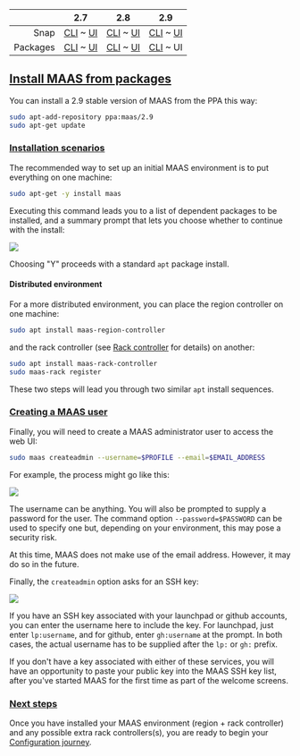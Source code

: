 <!-- deb-2-7-cli
||2.7|2.8|2.9|
|-----:|:-----:|:-----:|:-----:|
|Snap|[CLI](/t/maas-installation/3318) ~ [UI](/t/maas-installation/3319)|[CLI](/t/maas-installation/3320) ~ [UI](/t/maas-installation/25)|[CLI](/t/maas-installation/3322) ~ [UI](/t/maas-installation/3323)|
|Packages|CLI ~ [UI](/t/maas-installation/3325)|[CLI](/t/maas-installation/3326) ~ [UI](/t/maas-installation/3327)|[CLI](/t/maas-installation/3328) ~ [UI](/t/maas-installation/3329)|
deb-2-7-cli -->

<!-- snap-2-7-cli
||2.7|2.8|2.9|
|-----:|:-----:|:-----:|:-----:|
|Snap|CLI ~ [UI](/t/maas-installation/3319)|[CLI](/t/maas-installation/3320) ~ [UI](/t/maas-installation/3321)|[CLI](/t/maas-installation/3322) ~ [UI](/t/maas-installation/3323)|
|Packages|[CLI](/t/maas-installation/3324) ~ [UI](/t/maas-installation/3325)|[CLI](/t/maas-installation/3326) ~ [UI](/t/maas-installation/3327)|[CLI](/t/maas-installation/3328) ~ [UI](/t/maas-installation/3329)|
snap-2-7-cli -->

<!-- snap-2-7-ui
|| 2.7 | 2.8 | 2.9|
|-----:|:-----:|:-----:|:-----:|
|Snap|[CLI](/t/maas-installation/3318) ~ UI|[CLI](/t/maas-installation/3320) ~ [UI](/t/maas-installation/3321)|[CLI](/t/maas-installation/3322) ~ [UI](/t/maas-installation/3323)|
|Packages|[CLI](/t/maas-installation/3324) ~ [UI](/t/maas-installation/3325)|[CLI](/t/maas-installation/3326) ~ [UI](/t/maas-installation/3327)|[CLI](/t/maas-installation/3328) ~ [UI](/t/maas-installation/3329)|
snap-2-7-ui -->

<!-- deb-2-7-ui
|| 2.7 | 2.8 | 2.9|
|-----:|:-----:|:-----:|:-----:|
|Snap|[CLI](maas-installation/3318) ~ [UI](/t/maas-installation/3319)|[CLI](/t/maas-installation/3320) ~ [UI](/t/maas-installation/3321)|[CLI](/t/maas-installation/3322) ~ [UI](/t/maas-installation/3323)|
|Packages|[CLI](/t/maas-installation/3324) ~ UI|[CLI](/t/maas-installation/3326) ~ [UI](/t/maas-installation/3327)|[CLI](/t/maas-installation/3328) ~ [UI](/t/maas-installation/3329)|
deb-2-7-ui -->

<!-- snap-2-8-cli
|| 2.7 | 2.8 | 2.9|
|-----:|:-----:|:-----:|:-----:|
|Snap|[CLI](/t/maas-installation/3318) ~ [UI](/t/maas-installation/3319) | CLI ~ [UI](/t/maas-installation/3321) |[CLI](/t/maas-installation/3322) ~ [UI](/t/maas-installation/3323) |
|Packages|[CLI](/t/maas-installation/3324) ~ [UI](/t/maas-installation/3325) |[CLI](/t/maas-installation/3326) ~ [UI](/t/maas-installation/3327) |[CLI](/t/maas-installation/3328) ~ [UI](/t/maas-installation/3329) |
snap-2-8-cli -->

<!-- snap-2-8-ui
|| 2.7 | 2.8 | 2.9|
|-----:|:-----:|:-----:|:-----:|
|Snap|[CLI](/t/maas-installation/3318) ~ [UI](/t/maas-installation/3319)|[CLI](/t/maas-installation/3320) ~ UI|[CLI](/t/maas-installation/3322) ~ [UI](/t/maas-installation/3323)|
|Packages|[CLI](/t/maas-installation/3324) ~ [UI](/t/maas-installation/3325)|[CLI](/t/maas-installation/3326) ~ [UI](/t/maas-installation/3327)|[CLI](/t/maas-installation/3328) ~ [UI](/t/maas-installation/3329)|
snap-2-8-ui -->

<!-- deb-2-8-cli
|| 2.7 | 2.8 | 2.9|
|-----:|:-----:|:-----:|:-----:|
|Snap|[CLI](/t/maas-installation/3318) ~ [UI](/t/maas-installation/3319)|[CLI](/t/maas-installation/3320) ~ [UI](/t/maas-installation/3321)|[CLI](/t/maas-installation/3322) ~ [UI](/t/maas-installation/3323)|
|Packages|[CLI](/t/maas-installation/3324) ~ [UI](/t/maas-installation/3325)|CLI ~  [UI](/t/maas-installation/3327)|[CLI](/t/maas-installation/3328) ~ [UI](/t/maas-installation/3329)|
deb-2-8-cli -->

<!-- deb-2-8-ui
|| 2.7 | 2.8 | 2.9|
|-----:|:-----:|:-----:|:-----:|
|Snap|[CLI](/t/maas-installation/3318) ~ [UI](/t/maas-installation/3319)|[CLI](/t/maas-installation/3320) ~ [UI](/t/maas-installation/3321)|[CLI](/t/maas-installation/3322) ~ [UI](/t/maas-installation/3323)|
|Packages|[CLI](/t/maas-installation/3324) ~ [UI](/t/maas-installation/3325)|[CLI](/t/maas-installation/3326) ~ UI|[CLI](/t/maas-installation/3328) ~ [UI](/t/maas-installation/3329)|
deb-2-8-ui -->

<!-- snap-2-9-cli
|| 2.7 | 2.8 | 2.9|
|-----:|:-----:|:-----:|:-----:|
|Snap|[CLI](/t/maas-installation/3318) ~ [UI](/t/maas-installation/3319)|[CLI](/t/maas-installation/3320) ~ [UI](/t/maas-installation/3321)|CLI ~  [UI](/t/maas-installation/3323)|
|Packages|[CLI](/t/maas-installation/3324) ~ [UI](/t/maas-installation/3325)|[CLI](/t/maas-installation/3326) ~ [UI](/t/maas-installation/3327)|[CLI](/t/maas-installation/3328) ~ [UI](/t/maas-installation/3329)|
snap-2-9-cli -->

<!-- snap-2-9-ui
|| 2.7 | 2.8 | 2.9|
|-----:|:-----:|:-----:|:-----:|
|Snap|[CLI](/t/maas-installation/3318) ~ [UI](/t/maas-installation/3319)|[CLI](/t/maas-installation/3320) ~ [UI](/t/maas-installation/3321)|[CLI](/t/maas-installation/3322) ~ UI|
|Packages|[CLI](/t/maas-installation/3324) ~ [UI](/t/maas-installation/3325)|[CLI](/t/maas-installation/3326) ~ [UI](/t/maas-installation/3327)|[CLI](/t/maas-installation/3328) ~ [UI](/t/maas-installation/3329)|
snap-2-9-ui -->

<!-- deb-2-9-cli
|| 2.7 | 2.8 | 2.9|
|-----:|:-----:|:-----:|:-----:|
|Snap|[CLI](/t/maas-installation/3318) ~ [UI](/t/maas-installation/3319)|[CLI](/t/maas-installation/3320) ~ [UI](/t/maas-installation/3321)|[CLI](/t/maas-installation/3322) ~ [UI](/t/maas-installation/3323)|
|Packages|[CLI](/t/maas-installation/3324) ~ [UI](/t/maas-installation/3325)|[CLI](/t/maas-installation/3326) ~ [UI](/t/maas-installation/3327)|CLI ~  [UI](/t/maas-installation/3329)|
deb-2-9-cli -->

|| 2.7 | 2.8 | 2.9|
|-----:|:-----:|:-----:|:-----:|
|Snap|[CLI](/t/maas-installation/3318) ~ [UI](/t/maas-installation/3319)|[CLI](/t/maas-installation/3320) ~ [UI](/t/maas-installation/3321)|[CLI](/t/maas-installation/3322) ~ [UI](/t/maas-installation/3323)|
|Packages|[CLI](/t/maas-installation/3324) ~ [UI](/t/maas-installation/3325)|[CLI](/t/maas-installation/3326) ~ [UI](/t/maas-installation/3327)|[CLI](/t/maas-installation/3328) ~ UI|

<!-- snap-2-7-ui snap-2-7-cli 
[Snaps](https://snapcraft.io/docs) are containerised software packages. To install MAAS from a snap simply enter the following:

``` bash
sudo snap install maas --channel=2.7
```

After entering your password, the snap will download and install from the 2.7 channel. However, MAAS needs initialising before it's ready to go.

<a href="#heading--initialisation"><h2 id="heading--initialisation">Initialisation</h2></a>

The next step involves initialising MAAS with a *run mode*. Selecting one of the following modes dictates what services will run on the local system:

| Mode          | Region | Rack | Database | Description                           |
|---------------|--------|------|----------|---------------------------------------|
| `all`*        | X      | X    | X        | All services (see warning below)      |
| `region`      | X      |      |          | Region API server only                |
| `rack`        |        | X    |          | Rack controller only                  |
| `region+rack` | X      | X    |          | Region API server and rack controller |
| `none`        |        |      |          | Reinitialises MAAS and stops services |

[note type="Warning" status="all mode being deprecated"]
Configuring the MAAS snap in "all" mode will be [deprecated in MAAS version 2.8.0 and removed in MAAS version 2.9.0](https://maas.io/deprecations/MD1).
[/note]

To initialise MAAS and select a run mode, use the `maas init` command with the *--mode* argument.

<a href="#heading--example"><h3 id="heading--example">Example</h3></a>

The following demonstrates the `all` mode, a popular initialisation choice for MAAS:

``` bash
sudo maas init --mode all
```

A dialog will appear that will gather some basic information:

``` no-highlight
MAAS URL [default=http://10.55.60.1:5240/MAAS]: http://192.168.122.1:5240/MAAS
Create first admin account:       
Username: admin
Password: ******
Again: ******
Email: admin@example.com
Import SSH keys [] (lp:user-id or gh:user-id): lp:petermatulis
```

[note]
You will use the username and password to access the web UI.  If you enter a [Launchpad](https://launchpad.net/) or [GitHub](https://github.com) account name with associated SSH key, MAAS will import them automatically.
[/note]

<a href="#heading--maas-url"><h3 id="heading--maas-url">MAAS URL</h3></a>

All run modes (except `none`) prompt for a MAAS URL, interpreted differently depending on the mode:

-   `all`, `region+rack`: Used to create a new region controller as well as to tell the rack controller how to find the region controller.
-   `region`: Used to create a new region controller.
-   `rack`: Used to locate the region controller.

<a href="#heading--shared-secret"><h3 id="heading--shared-secret">Shared secret</h3></a>

The 'rack' and 'region+rack' modes will additionally ask for a shared secret that will allow the new rack controller to register with the region controller.

<a href="#heading--reinitialising-maas"><h3 id="heading--reinitialising-maas">Reinitialising MAAS</h3></a>

To re-initialise MAAS, for example, to switch from `rack` to `region`:

``` bash
sudo maas init --mode region
```

<a href="#heading--additional-init-options"><h3 id="heading--additional-init-options">Additional `init` options</h3></a>

The `init` command can take a number of optional arguments. To list them all as well as read a brief description of each:

``` bash
sudo maas init --help
```

<a href="#heading--configuration-verification"><h2 id="heading--configuration-verification">Configuration verification</h2></a>

After a *snap* installation of MAAS, you can verify the currently-running configuration with:

``` bash
sudo maas config
```

Sample output (for mode 'all'):

``` no-highlight
Mode: all
Settings:
maas_url=http://192.168.122.1:5240/MAAS
```

<a href="#heading--service-statuses"><h2 id="heading--service-statuses">Service statuses</h2></a>

You can check the status of running services with:

``` bash
sudo maas status
```

Sample output (for mode 'all'):

``` no-highlight
bind9                            RUNNING   pid 7999, uptime 0:09:17
dhcpd                            STOPPED   Not started
dhcpd6                           STOPPED   Not started
ntp                              RUNNING   pid 8598, uptime 0:05:42
postgresql                       RUNNING   pid 8001, uptime 0:09:17
proxy                            STOPPED   Not started
rackd                            RUNNING   pid 8000, uptime 0:09:17
regiond:regiond-0                RUNNING   pid 8003, uptime 0:09:17
regiond:regiond-1                RUNNING   pid 8008, uptime 0:09:17
regiond:regiond-2                RUNNING   pid 8005, uptime 0:09:17
regiond:regiond-3                RUNNING   pid 8015, uptime 0:09:17
tgt                              RUNNING   pid 8040, uptime 0:09:15
```
snap-2-7-ui snap-2-7-cli -->

<!-- snap-2-7-ui
With MAAS installed and initialised, you can now open the web UI in your browser and begin your [Configuration journey](/t/configuration-journey/2527).
snap-2-7-ui -->

<!-- snap-2-7-cli
With MAAS installed and initialised, you can now open the web UI in your browser and begin your [Configuration journey](/t/configuration-journey/2526).
snap-2-7-cli -->

<!-- snap-2-8-ui snap-2-8-cli
MAAS can be installed in either of two configurations:  test or production.  The test configuration uses a small PostgreSQL database (in a separate snap), designed for use with MAAS. The full-up production configuration uses a separate PostgreSQL database for performance and scalability.  This article will walk you through both install methods.

#### Thirteen questions you may have:

1. [How do I install (but not initialise) the MAAS snap?](#heading--install-maas-snap)
2. [How do I upgrade my 2.7 snap to version 2.8?](#heading--upgrade-maas-snap)
3. [What are MAAS initialisation modes?](#heading--maas-init-modes)
4. [How do I initialise MAAS for a test or proof-of-concept configuration?](#heading--init-poc)
5. [How do I initialise MAAS for a production configuration?](#heading--init-prod)
6. [How do I migrate an existing snap install?](/t/tips-tricks-and-traps/1506#heading--migrate-maas)
7. [What if I want to manually export the MAAS database to an existing PostgreSQL server?](/t/tips-tricks-and-traps/1506#heading--manual-export)
8. [How can I check the service status of my MAAS configuration?](#heading--service-status)
9. [How do I re-initialise MAAS, if I want to?](#heading--reinitialising-maas)
10. [How can I discover additional init options?](#heading--additional-init-options)
11. [Give me an example of initialising MAAS](#heading--example)
12. [Tell me about the MAAS URL](#heading--maas-url)
13. [Tell me about the shared secret](#heading--shared-secret)

[note]
If you have installed `bind9` or have it running, you will need to uninstall it before installing MAAS.  You can check with `ps aux | grep named` to see if it's running. The `bind9` daemon interferes with MAAS operation and creates a number of unusual, hard-to-debug errors -- but don't worry, MAAS provides DNS and can work with existing DNS servers.
[/note]

<a href="#heading--install-maas-snap"><h2 id="heading--install-maas-snap">Installing MAAS from the snap</h2></a>

[Snaps](https://snapcraft.io/docs) are containerised software packages. To install MAAS from a snap simply enter the following:

    $ sudo snap install maas --channel=2.8

After entering your password, the snap will download and install from the 2.8 channel -- though MAAS needs initialising before it's ready to go.

<a href="#heading--upgrade-maas-snap"><h2 id="heading--upgrade-maas-snap">Upgrading MAAS from 2.7</h2></a>

If you want to upgrade from a 2.7 snap to 2.8, and you are using a `region+rack` configuration, use this command:

    $ sudo snap refresh --channel=2.8 maas

After entering your password, the snap will refresh from the 2.8 channel.  You will **not** need to re-initialise MAAS.

If you are using a multi-node maas deployment with separate regions and racks, you should first run the upgrade command above for rack nodes, then for region nodes.

<a href="#heading--maas-init-modes"><h2 id="heading--maas-init-modes">MAAS initialisation modes</h2></a>

MAAS supports the following modes, which dictate what services will run on the local system:

| Mode          | Region | Rack | Database | Description                           |
|---------------|--------|------|----------|---------------------------------------|
| `all`*        | X      | X    | X        | Deprecated (see warning below)        |
| `region`      | X      |      |          | Region API server only                |
| `rack`        |        | X    |          | Rack controller only                  |
| `region+rack` | X      | X    |          | Region API server and rack controller |
| `none`        |        |      |          | Reinitialises MAAS and stops services |

[note type="Warning" status="all mode being deprecated"]
The MAAS initialisation mode "all" is [deprecated in MAAS version 2.8.0 and will be removed in MAAS version 2.9.0](https://maas.io/deprecations/MD1).
[/note]

<a href="#heading--init-poc"><h2 id="heading--init-poc">Initialising MAAS as a test configuration</h2></a>

We want to provide a more compact version for those who may be testing MAAS.  To achieve this, we're providing a separate snap, called `maas-test-db`, which provides a PostgreSQL database for use in testing and evaluating MAAS.   The following instructions will help you take advantage of this test configuration.

Once MAAS is installed, you can use the `--help` flag with `maas init` to get relevant instructions:
 
    $ sudo maas init --help
    usage: maas init [-h] {region+rack,region,rack} . . .

    Initialise MAAS in the specified run mode.

    optional arguments:
      -h, --help            show this help message and exit

    run modes:
      {region+rack,region,rack}
        region+rack         Both region and rack controllers
        region              Region controller only
        rack                Rack controller only

    When installing region or rack+region modes, MAAS needs a
    PostgreSQL database to connect to.

    If you want to set up PostgreSQL for a non-production deployment on
    this machine, and configure it for use with MAAS, you can install
    the maas-test-db snap before running 'maas init':
        sudo snap install maas-test-db
        sudo maas init region+rack --database-uri maas-test-db:///

We'll quickly walk through these instructions to confirm your understanding.  First, install the `maas-test-db` snap:
 
    sudo snap install maas-test-db

Note that this step installs a a running PostgreSQL and a MAAS-ready database instantiation.  When it's done, you can double check with a built-in PostgreSQL shell:

    $ maas-test-db.psql
    psql (10.6)
    Type "help" for help.

    postgres=# \l

This will produce a list of databases, one of which will be `maasdb`, owned by `maas`.  Note that this database is still empty because MAAS is not yet initialised and, hence, is not yet using the database.  Once this is done, you can run the `maas init` command:

    sudo maas init region+rack --database-uri maas-test-db:///

After running for a moment, the command will prompt you for a MAAS URL; typically, you can use the default:
 
    MAAS URL [default=http://10.45.222.159:5240/MAAS]:

When you've entered a suitable URL, or accepted the default, the following prompt will appear:
 
    MAAS has been set up.

    If you want to configure external authentication or use
    MAAS with Canonical RBAC, please run

      sudo maas configauth

    To create admins when not using external authentication, run

      sudo maas createadmin

Let's assume you just want a local testing user named `admin`:

    $ sudo maas createadmin
    Username: admin
    Password: ******
    Again: ******
    Email: admin@example.com
    Import SSH keys [] (lp:user-id or gh:user-id): gh:yourusername

At this point, MAAS is basically set up and running.  You can confirm this with `sudo maas status`.  If you need an API key, you can obtain this with `sudo maas apikey --username yourusername`.  Now you will be able to test and evaluate MAAS by going to the URL you entered or accepted above and entering your `admin` username and password.

<a href="#heading--configuration-verification"><h2 id="heading--configuration-verification">Configuration verification</h2></a>

After a snap installation of MAAS, you can verify the currently-running configuration with:

    sudo maas config

<a href="#heading--init-prod"><h2 id="heading--init-prod">Initialise MAAS for a production configuration</h2></a>

To install MAAS in a production configuration, you need to setup PostgreSQL, as described below.

<a href="#heading--pg-setup"><h3 id="heading--pg-setup">Setting up PostgreSQL from scratch</h3></a>

To set up PostgreSQL, even if it's running on a different machine, you can use the following procedure:

1. You will need to install PostgreSQL on the machine where you want to keep the database.  This can be the same machine as the MAAS region/rack controllers or a totally separate machine.  If PostgreSQL (version 10 or better) is already running on your target machine, you can skip this step. To install PostgreSQL, run these commands:

        sudo apt update -y
        sudo apt install -y postgresql

2. You want to make sure you have a suitable PostgreSQL user, which can be accomplished with the following command, where `$MAAS_DBUSER` is your desired database username, and `$MAAS_DBPASS` is the intended password for that username.  Note that if you're executing this step in a LXD container (as root, which is the default), you may get a minor error, but the operation will still complete correctly.

        sudo -u postgres psql -c "CREATE USER \"$MAAS_DBUSER\" WITH ENCRYPTED PASSWORD '$MAAS_DBPASS'"

3. Create the MAAS database with the following command, where `$MAAS_DBNAME` is your desired name for the MAAS database (typically known as `maas`). Again, if you're executing this step in a LXD container as root, you can ignore the minor error that results.

        sudo -u postgres createdb -O "$MAAS_DBUSER" "$MAAS_DBNAME"

4. Edit `/etc/postgresql/10/main/pg_hba.conf` and add a line for the newly created database, replacing the variables with actual  names. You can limit access to a specific network by using a different CIDR than `0/0`.

        host    $MAAS_DBNAME    $MAAS_DBUSER    0/0     md5

5. You can then initialise MAAS via the following command:

        sudo maas init region+rack --database-uri "postgres://$MAAS_DBUSER:$MAAS_DBPASS@$HOSTNAME/$MAAS_DBNAME"

[note] You should use `localhost` for `$HOSTNAME` if you're running PostgreSQL on the same box as MAAS.[/note]

Don't worry; if you leave out any of the database parameters, you'll be prompted for those details.

<a href="#heading--service-status"><h2 id="heading--service-status">Checking MAAS service status</h2></a>

You can check the status of running services with:

    sudo maas status

Typically, the output looks something like this:

    bind9                            RUNNING   pid 7999, uptime 0:09:17
    dhcpd                            STOPPED   Not started
    dhcpd6                           STOPPED   Not started
    ntp                              RUNNING   pid 8598, uptime 0:05:42
    postgresql                       RUNNING   pid 8001, uptime 0:09:17
    proxy                            STOPPED   Not started
    rackd                            RUNNING   pid 8000, uptime 0:09:17
    regiond:regiond-0                RUNNING   pid 8003, uptime 0:09:17
    regiond:regiond-1                RUNNING   pid 8008, uptime 0:09:17
    regiond:regiond-2                RUNNING   pid 8005, uptime 0:09:17
    regiond:regiond-3                RUNNING   pid 8015, uptime 0:09:17
    tgt                              RUNNING   pid 8040, uptime 0:09:15

snap-2-8-cli snap-2-8-ui -->

<!-- snap-2-8-cli
With MAAS installed and initialised, you can now open the web UI in your browser and begin your [Configuration journey](/t/configuration-journey/2528).
 snap-2-8-cli -->

<!-- snap-2-8-ui
With MAAS installed and initialised, you can now open the web UI in your browser and begin your [Configuration journey](/t/configuration-journey/2529).
 snap-2-8-ui -->

<!-- snap-2-8-cli snap-2-8-ui
<a href="#heading--example"><h2 id="heading--example">Example of MAAS initialisation</h2></a>

The following demonstrates the `region+rack` mode, a popular initialisation choice for MAAS:

    sudo maas init region+rack

`maas` will ask for the MAAS URL:

    MAAS URL [default=http://10.55.60.1:5240/MAAS]: http://192.168.122.1:5240/MAAS

If you also need to create an admin user, you can use:

    sudo maas createadmin

which takes you through the following exchange:

    Create first admin account:       
    Username: admin
    Password: ******
    Again: ******
    Email: admin@example.com
    Import SSH keys [] (lp:user-id or gh:user-id): lp:petermatulis

[note]
You will use the username and password created above to access the web UI.  If you enter a [Launchpad](https://launchpad.net/) or [GitHub](https://github.com) account name with associated SSH key, MAAS will import them automatically.
[/note]

<a href="#heading--maas-url"><h2 id="heading--maas-url">MAAS URL</h2></a>

All run modes (except `none`) prompt for a MAAS URL, interpreted differently depending on the mode:

-   `region`: Used to create a new region controller.
-   `rack`: Used to locate the region controller.

<a href="#heading--shared-secret"><h2 id="heading--shared-secret">Shared secret</h2></a>

The 'rack' and 'region+rack' modes will additionally ask for a shared secret that will allow the new rack controller to register with the region controller.

<a href="#heading--reinitialising-maas"><h2 id="heading--reinitialising-maas">Reinitialising MAAS</h2></a>

It is also possible to re-initialise MAAS to switch modes.  For example, to switch from `rack` to `region`:
 
    sudo maas init region

<a href="#heading--additional-init-options"><h2 id="heading--additional-init-options">Additional `init` options</h2></a>

The `init` command can takes optional arguments. To list them, as well as read a brief description of each, you can enter:

    sudo maas init --help

snap-2-8-ui snap-2-8-cli -->

<!-- snap-2-9-ui snap-2-9-cli
MAAS can be installed in either of two configurations:  test or production.  The test configuration uses a small PostgreSQL database (in a separate snap), designed for use with MAAS. The full-up production configuration uses a separate PostgreSQL database for performance and scalability.  This article will walk you through both install methods.

#### Thirteen questions you may have:

1. [How do I install (but not initialise) the MAAS 2.9 snap?](#heading--install-maas-snap)
2. [How do I upgrade my 2.8 snap to version 2.9?](#heading--upgrade-maas-snap)
3. [What are MAAS initialisation modes?](#heading--maas-init-modes)
4. [How do I initialise MAAS for a test or proof-of-concept configuration?](#heading--init-poc)
5. [How do I initialise MAAS for a production configuration?](#heading--init-prod)
6. [How do I migrate an existing snap install?](/t/tips-tricks-and-traps/1506#heading--migrate-maas)
7. [What if I want to manually export the MAAS database to an existing PostgreSQL server?](/t/tips-tricks-and-traps/1506#heading--manual-export)
8. [How can I check the service status of my MAAS configuration?](#heading--service-status)
9. [How do I re-initialise MAAS, if I want to?](#heading--reinitialising-maas)
10. [How can I discover additional init options?](#heading--additional-init-options)
11. [Give me an example of initialising MAAS](#heading--example)
12. [Tell me about the MAAS URL](#heading--maas-url)
13. [Tell me about the shared secret](#heading--shared-secret)

[note]
If you have installed `bind9` or have it running, you will need to uninstall it before installing MAAS.  You can check with `ps aux | grep named` to see if it's running. The `bind9` daemon interferes with MAAS operation and creates a number of unusual, hard-to-debug errors -- but don't worry, MAAS provides DNS and can work with existing DNS servers.
[/note]

<a href="#heading--install-maas-snap"><h2 id="heading--install-maas-snap">Installing MAAS from the snap</h2></a>

[Snaps](https://snapcraft.io/docs) are containerised software packages. To install MAAS from a snap simply enter the following:

    $ sudo snap install --channel=2.9/stable maas

After entering your password, the snap will download and install from the 2.9 stable channel -- though MAAS needs initialising before it's ready to go.

<a href="#heading--upgrade-maas-snap"><h2 id="heading--upgrade-maas-snap">Upgrading MAAS from 2.8</h2></a>

If you want to upgrade from a 2.8 snap to 2.9, and you are using a `region+rack` configuration, use this command:

    $ sudo snap refresh --channel=2.9/stable maas

After entering your password, the snap will refresh from the 2.9 stable channel.  You will **not** need to re-initialise MAAS.

If you are using a multi-node maas deployment with separate regions and racks, you should first run the upgrade command above for rack nodes, then for region nodes.

<a href="#heading--maas-init-modes"><h2 id="heading--maas-init-modes">MAAS initialisation modes</h2></a>

MAAS supports the following modes, which dictate what services will run on the local system:

| Mode          | Region | Rack | Database | Description                           |
|---------------|--------|------|----------|---------------------------------------|
| `region`      | X      |      |          | Region API server only                |
| `rack`        |        | X    |          | Rack controller only                  |
| `region+rack` | X      | X    |          | Region API server and rack controller |
| `none`        |        |      |          | Reinitialises MAAS and stops services |

<a href="#heading--init-poc"><h2 id="heading--init-poc">Initialising MAAS as a test configuration</h2></a>

We want to provide a more compact version for those who may be testing MAAS.  To achieve this, we're providing a separate snap, called `maas-test-db`, which provides a PostgreSQL database for use in testing and evaluating MAAS.   The following instructions will help you take advantage of this test configuration.

Once MAAS is installed, you can use the `--help` flag with `maas init` to get relevant instructions:
 
    $ sudo maas init --help
    usage: maas init [-h] {region+rack,region,rack} . . .

    Initialise MAAS in the specified run mode.

    optional arguments:
      -h, --help            show this help message and exit

    run modes:
      {region+rack,region,rack}
        region+rack         Both region and rack controllers
        region              Region controller only
        rack                Rack controller only

    When installing region or rack+region modes, MAAS needs a
    PostgreSQL database to connect to.

    If you want to set up PostgreSQL for a non-production deployment on
    this machine, and configure it for use with MAAS, you can install
    the maas-test-db snap before running 'maas init':
        sudo snap install maas-test-db
        sudo maas init region+rack --database-uri maas-test-db:///

We'll quickly walk through these instructions to confirm your understanding.  First, install the `maas-test-db` snap:
 
    sudo snap install maas-test-db

Note that this step installs a a running PostgreSQL and a MAAS-ready database instantiation.  When it's done, you can double check with a built-in PostgreSQL shell:

    $ maas-test-db.psql
    psql (10.6)
    Type "help" for help.

    postgres=# \l

This will produce a list of databases, one of which will be `maasdb`, owned by `maas`.  Note that this database is still empty because MAAS is not yet initialised and, hence, is not yet using the database.  Once this is done, you can run the `maas init` command:

    sudo maas init region+rack --database-uri maas-test-db:///

After running for a moment, the command will prompt you for a MAAS URL; typically, you can use the default:
 
    MAAS URL [default=http://10.45.222.159:5240/MAAS]:

When you've entered a suitable URL, or accepted the default, the following prompt will appear:
 
    MAAS has been set up.

    If you want to configure external authentication or use
    MAAS with Canonical RBAC, please run

      sudo maas configauth

    To create admins when not using external authentication, run

      sudo maas createadmin

Let's assume you just want a local testing user named `admin`:

    $ sudo maas createadmin
    Username: admin
    Password: ******
    Again: ******
    Email: admin@example.com
    Import SSH keys [] (lp:user-id or gh:user-id): gh:yourusername

At this point, MAAS is basically set up and running.  You can confirm this with `sudo maas status`.  If you need an API key, you can obtain this with `sudo maas apikey --username yourusername`.  Now you will be able to test and evaluate MAAS by going to the URL you entered or accepted above and entering your `admin` username and password.

<a href="#heading--configuration-verification"><h2 id="heading--configuration-verification">Configuration verification</h2></a>

After a snap installation of MAAS, you can verify the currently-running configuration with:

    sudo maas config

<a href="#heading--init-prod"><h2 id="heading--init-prod">Initialise MAAS for a production configuration</h2></a>

To install MAAS in a production configuration, you need to setup PostgreSQL, as described below.

<a href="#heading--pg-setup"><h3 id="heading--pg-setup">Setting up PostgreSQL from scratch</h3></a>

To set up PostgreSQL, even if it's running on a different machine, you can use the following procedure:

1. You will need to install PostgreSQL on the machine where you want to keep the database.  This can be the same machine as the MAAS region/rack controllers or a totally separate machine.  If PostgreSQL (version 10 or better) is already running on your target machine, you can skip this step. To install PostgreSQL, run these commands:

        sudo apt update -y
        sudo apt install -y postgresql

2. You want to make sure you have a suitable PostgreSQL user, which can be accomplished with the following command, where `$MAAS_DBUSER` is your desired database username, and `$MAAS_DBPASS` is the intended password for that username.  Note that if you're executing this step in a LXD container (as root, which is the default), you may get a minor error, but the operation will still complete correctly.

        sudo -u postgres psql -c "CREATE USER \"$MAAS_DBUSER\" WITH ENCRYPTED PASSWORD '$MAAS_DBPASS'"

3. Create the MAAS database with the following command, where `$MAAS_DBNAME` is your desired name for the MAAS database (typically known as `maas`). Again, if you're executing this step in a LXD container as root, you can ignore the minor error that results.

        sudo -u postgres createdb -O "$MAAS_DBUSER" "$MAAS_DBNAME"

4. Edit `/etc/postgresql/10/main/pg_hba.conf` and add a line for the newly created database, replacing the variables with actual  names. You can limit access to a specific network by using a different CIDR than `0/0`.

        host    $MAAS_DBNAME    $MAAS_DBUSER    0/0     md5

5. You can then initialise MAAS via the following command:

        sudo maas init region+rack --database-uri "postgres://$MAAS_DBUSER:$MAAS_DBPASS@$HOSTNAME/$MAAS_DBNAME"

[note] You should use `localhost` for `$HOSTNAME` if you're running PostgreSQL on the same box as MAAS.[/note]

Don't worry; if you leave out any of the database parameters, you'll be prompted for those details.

<a href="#heading--service-status"><h2 id="heading--service-status">Checking MAAS service status</h2></a>

You can check the status of running services with:

    sudo maas status

Typically, the output looks something like this:

    bind9                            RUNNING   pid 7999, uptime 0:09:17
    dhcpd                            STOPPED   Not started
    dhcpd6                           STOPPED   Not started
    ntp                              RUNNING   pid 8598, uptime 0:05:42
    postgresql                       RUNNING   pid 8001, uptime 0:09:17
    proxy                            STOPPED   Not started
    rackd                            RUNNING   pid 8000, uptime 0:09:17
    regiond:regiond-0                RUNNING   pid 8003, uptime 0:09:17
    regiond:regiond-1                RUNNING   pid 8008, uptime 0:09:17
    regiond:regiond-2                RUNNING   pid 8005, uptime 0:09:17
    regiond:regiond-3                RUNNING   pid 8015, uptime 0:09:17
    tgt                              RUNNING   pid 8040, uptime 0:09:15

snap-2-9-cli snap-2-9-ui -->

<!-- snap-2-9-cli
With MAAS installed and initialised, you can now open the web UI in your browser and begin your [Configuration journey](/t/configuration-journey/2530).
 snap-2-9-cli -->

<!-- snap-2-9-ui
With MAAS installed and initialised, you can now open the web UI in your browser and begin your [Configuration journey](/t/configuration-journey/2531).
 snap-2-9-ui -->

<!-- snap-2-9-cli snap-2-9-ui
<a href="#heading--example"><h2 id="heading--example">Example of MAAS initialisation</h2></a>

The following demonstrates the `region+rack` mode, a popular initialisation choice for MAAS:

    sudo maas init region+rack

`maas` will ask for the MAAS URL:

    MAAS URL [default=http://10.55.60.1:5240/MAAS]: http://192.168.122.1:5240/MAAS

If you also need to create an admin user, you can use:

    sudo maas createadmin

which takes you through the following exchange:

    Create first admin account:       
    Username: admin
    Password: ******
    Again: ******
    Email: admin@example.com
    Import SSH keys [] (lp:user-id or gh:user-id): lp:petermatulis

[note]
You will use the username and password created above to access the web UI.  If you enter a [Launchpad](https://launchpad.net/) or [GitHub](https://github.com) account name with associated SSH key, MAAS will import them automatically.
[/note]

<a href="#heading--maas-url"><h2 id="heading--maas-url">MAAS URL</h2></a>

All run modes (except `none`) prompt for a MAAS URL, interpreted differently depending on the mode:

-   `region`: Used to create a new region controller.
-   `rack`: Used to locate the region controller.

<a href="#heading--shared-secret"><h2 id="heading--shared-secret">Shared secret</h2></a>

The 'rack' and 'region+rack' modes will additionally ask for a shared secret that will allow the new rack controller to register with the region controller.

<a href="#heading--reinitialising-maas"><h2 id="heading--reinitialising-maas">Reinitialising MAAS</h2></a>

It is also possible to re-initialise MAAS to switch modes.  For example, to switch from `rack` to `region`:
 
    sudo maas init region

<a href="#heading--additional-init-options"><h2 id="heading--additional-init-options">Additional `init` options</h2></a>

The `init` command can takes optional arguments. To list them, as well as read a brief description of each, you can enter:

    sudo maas init --help

snap-2-9-ui snap-2-9-cli -->

<!-- deb-2-8-cli deb-2-8-ui
<a href="#heading--install-from-packages"><h2 id="heading--install-from-packages">Install MAAS from packages</h2></a>

You can install a 2.8 stable version of MAAS via the PPA listed on the [MAAS launchpad](https://launchpad.net/~maas), specifically:

-   [ppa:maas/2.8](https://launchpad.net/~maas/+archive/ubuntu/2.8)

To add the 2.8 PPA, type:

``` bash
sudo apt-add-repository -yu ppa:maas/2.8
```

<a href="#heading--installation-scenarios"><h3 id="heading--installation-scenarios">Installation scenarios</h3></a>

The recommended way to set up an initial MAAS environment is to put everything on one machine:

``` bash
sudo apt install maas
```

Executing this command leads you to a list of dependent packages to be installed, and a summary prompt that lets you choose whether to continue with the install:

<a href="https://discourse.maas.io/uploads/default/original/1X/0eb9d0ed0711d3a6c548d44cf2ed48f49000a4b5.jpeg" target = "_blank"><img src="https://discourse.maas.io/uploads/default/original/1X/0eb9d0ed0711d3a6c548d44cf2ed48f49000a4b5.jpeg"></a>

Choosing "Y" proceeds with a standard <code>apt</code> package install.

<h4>Distributed environment</h4> 

<p>For a more distributed environment, you can place the region controller on one machine:</p>

``` bash
sudo apt install maas-region-controller
```

and the rack controller (see [Rack controller](/t/rack-controller/771) for details) on another:

``` bash
sudo apt install maas-rack-controller
sudo maas-rack register
```

These two steps will lead you through two similar <code>apt</code> install sequences.

<a href="#heading--creating-a-maas-user"><h3 id="heading--creating-a-maas-user">Creating a MAAS user</h3></a>

<p>Finally, you will need to create a MAAS administrator user to access the web UI:</p>

``` bash
sudo maas createadmin --username=$PROFILE --email=$EMAIL_ADDRESS
```

<p>For example, the process might go like this:</p>

<a href="https://discourse.maas.io/uploads/default/original/1X/315a94f85b928644037839677fd51871df0c1319.jpeg" target = "_blank"><img src="https://discourse.maas.io/uploads/default/original/1X/315a94f85b928644037839677fd51871df0c1319.jpeg"></a>

<p>The username can be anything. You will also be prompted to supply a password for the user. The command option <code>--password=$PASSWORD</code> can be used to specify one but, depending on your environment, this may pose a security risk.</p>

<div class="p-notification">
<p class="p-notification__response">At this time, MAAS does not make use of the email address. However, it may do so in the future.</p>
</div>

Finally, the <code>createadmin</code> option asks for an SSH key:

<a
href="https://discourse.maas.io/uploads/default/original/1X/472ce8e02273187370565e3d40175fe0ea8e351e.jpeg" target = "_blank"><img src="https://discourse.maas.io/uploads/default/original/1X/472ce8e02273187370565e3d40175fe0ea8e351e.jpeg"></a>

<p>If you have an SSH key associated with your launchpad or github accounts, you can enter the username here to use the associated key.  For launchpad, just enter <code>lp:username</code>, and for github, enter <code>gh:username</code> at the prompt.  In both cases, the actual username has to be supplied after the <code>lp:</code> or <code>gh:</code> prefix. </p>

<p>If you don't have a key associated with either of these services, you will have an opportunity to paste your public key into the MAAS SSH key list, after you've started MAAS for the first time as part of the welcome screens.</p>

<a href="#heading--next-steps"><h3 id="heading--next-steps">Next steps</h3></a>

deb-2-8-cli deb-2-8-ui -->

<!-- deb-2-8-cli
Once you have installed your MAAS environment (region + rack controller) and any possible extra rack controllers(s), you are ready to begin your [Configuration journey](/t/configuration-journey/2534).
deb-2-8-cli -->

<!-- deb-2-8-ui
Once you have installed your MAAS environment (region + rack controller) and any possible extra rack controllers(s), you are ready to begin your [Configuration journey](/t/configuration-journey/2535).
deb-2-8-ui -->

<!-- deb-2-7-cli deb-2-7-ui
<a href="#heading--install-from-packages"><h2 id="heading--install-from-packages">Install MAAS from packages</h2></a>

You can install a 2.7 stable version of MAAS via the PPA listed on the [MAAS launchpad](https://launchpad.net/~maas), specifically:

-   [ppa:maas/2.7](https://launchpad.net/~maas/+archive/ubuntu/2.7)

To add the 2.7 PPA, type:

``` bash
sudo apt-add-repository -yu ppa:maas/2.7
```

<a href="#heading--installation-scenarios"><h3 id="heading--installation-scenarios">Installation scenarios</h3></a>

The recommended way to set up an initial MAAS environment is to put everything on one machine:

``` bash
sudo apt install maas
```

Executing this command leads you to a list of dependent packages to be installed, and a summary prompt that lets you choose whether to continue with the install:

<a href="https://discourse.maas.io/uploads/default/original/1X/0eb9d0ed0711d3a6c548d44cf2ed48f49000a4b5.jpeg" target = "_blank"><img src="https://discourse.maas.io/uploads/default/original/1X/0eb9d0ed0711d3a6c548d44cf2ed48f49000a4b5.jpeg"></a>

Choosing "Y" proceeds with a standard <code>apt</code> package install.

<h4>Distributed environment</h4> 

<p>For a more distributed environment, you can place the region controller on one machine:</p>

``` bash
sudo apt install maas-region-controller
```

and the rack controller (see [Rack controller](/t/rack-controller/771) for details) on another:

``` bash
sudo apt install maas-rack-controller
sudo maas-rack register
```

These two steps will lead you through two similar <code>apt</code> install sequences.

<a href="#heading--creating-a-maas-user"><h3 id="heading--creating-a-maas-user">Creating a MAAS user</h3></a>

<p>Finally, you will need to create a MAAS administrator user to access the web UI:</p>

``` bash
sudo maas createadmin --username=$PROFILE --email=$EMAIL_ADDRESS
```

<p>For example, the process might go like this:</p>

<a href="https://discourse.maas.io/uploads/default/original/1X/315a94f85b928644037839677fd51871df0c1319.jpeg" target = "_blank"><img src="https://discourse.maas.io/uploads/default/original/1X/315a94f85b928644037839677fd51871df0c1319.jpeg"></a>

<p>The username can be anything. You will also be prompted to supply a password for the user. The command option <code>--password=$PASSWORD</code> can be used to specify one but, depending on your environment, this may pose a security risk.</p>

<div class="p-notification">
<p class="p-notification__response">At this time, MAAS does not make use of the email address. However, it may do so in the future.</p>
</div>

Finally, the <code>createadmin</code> option asks for an SSH key:

<a
href="https://discourse.maas.io/uploads/default/original/1X/472ce8e02273187370565e3d40175fe0ea8e351e.jpeg" target = "_blank"><img src="https://discourse.maas.io/uploads/default/original/1X/472ce8e02273187370565e3d40175fe0ea8e351e.jpeg"></a>

<p>If you have an SSH key associated with your launchpad or github accounts, you can enter the username here to include the key.  For launchpad, just enter <code>lp:username</code>, and for github, enter <code>gh:username</code> at the prompt.  In both cases, the actual username has to be supplied after the <code>lp:</code> or <code>gh:</code> prefix. </p>

<p>If you don't have a key associated with either of these services, you will have an opportunity to paste your public key into the MAAS SSH key list, after you've started MAAS for the first time as part of the welcome screens.</p>

<a href="#heading--next-steps"><h3 id="heading--next-steps">Next steps</h3></a>

deb-2-7-cli deb-2-7-ui -->

<!-- deb-2-7-cli
Once you have installed your MAAS environment (region + rack controller) and any possible extra rack controllers(s), you are ready to begin your [Configuration journey](/t/configuration-journey/2532).
deb-2-7-cli -->

<!-- deb-2-7-ui
Once you have installed your MAAS environment (region + rack controller) and any possible extra rack controllers(s), you are ready to begin your [Configuration journey](/t/configuration-journey/2533).
deb-2-7-ui -->

<a href="#heading--install-from-packages"><h2 id="heading--install-from-packages">Install MAAS from packages</h2></a>

You can install a 2.9 stable version of MAAS from the PPA this way:

``` bash
sudo apt-add-repository ppa:maas/2.9
sudo apt-get update
```

<a href="#heading--installation-scenarios"><h3 id="heading--installation-scenarios">Installation scenarios</h3></a>

The recommended way to set up an initial MAAS environment is to put everything on one machine:

``` bash
sudo apt-get -y install maas
```

Executing this command leads you to a list of dependent packages to be installed, and a summary prompt that lets you choose whether to continue with the install:

<a href="https://discourse.maas.io/uploads/default/original/1X/0eb9d0ed0711d3a6c548d44cf2ed48f49000a4b5.jpeg" target = "_blank"><img src="https://discourse.maas.io/uploads/default/original/1X/0eb9d0ed0711d3a6c548d44cf2ed48f49000a4b5.jpeg"></a>

Choosing "Y" proceeds with a standard <code>apt</code> package install.

<h4>Distributed environment</h4> 

<p>For a more distributed environment, you can place the region controller on one machine:</p>

``` bash
sudo apt install maas-region-controller
```

and the rack controller (see [Rack controller](/t/rack-controller/771) for details) on another:

``` bash
sudo apt install maas-rack-controller
sudo maas-rack register
```

These two steps will lead you through two similar <code>apt</code> install sequences.

<a href="#heading--creating-a-maas-user"><h3 id="heading--creating-a-maas-user">Creating a MAAS user</h3></a>

<p>Finally, you will need to create a MAAS administrator user to access the web UI:</p>

``` bash
sudo maas createadmin --username=$PROFILE --email=$EMAIL_ADDRESS
```

<p>For example, the process might go like this:</p>

<a href="https://discourse.maas.io/uploads/default/original/1X/315a94f85b928644037839677fd51871df0c1319.jpeg" target = "_blank"><img src="https://discourse.maas.io/uploads/default/original/1X/315a94f85b928644037839677fd51871df0c1319.jpeg"></a>

<p>The username can be anything. You will also be prompted to supply a password for the user. The command option <code>--password=$PASSWORD</code> can be used to specify one but, depending on your environment, this may pose a security risk.</p>

<div class="p-notification">
<p class="p-notification__response">At this time, MAAS does not make use of the email address. However, it may do so in the future.</p>
</div>

Finally, the <code>createadmin</code> option asks for an SSH key:

<a
href="https://discourse.maas.io/uploads/default/original/1X/472ce8e02273187370565e3d40175fe0ea8e351e.jpeg" target = "_blank"><img src="https://discourse.maas.io/uploads/default/original/1X/472ce8e02273187370565e3d40175fe0ea8e351e.jpeg"></a>

<p>If you have an SSH key associated with your launchpad or github accounts, you can enter the username here to include the key.  For launchpad, just enter <code>lp:username</code>, and for github, enter <code>gh:username</code> at the prompt.  In both cases, the actual username has to be supplied after the <code>lp:</code> or <code>gh:</code> prefix. </p>

<p>If you don't have a key associated with either of these services, you will have an opportunity to paste your public key into the MAAS SSH key list, after you've started MAAS for the first time as part of the welcome screens.</p>

<a href="#heading--next-steps"><h3 id="heading--next-steps">Next steps</h3></a>


<!-- deb-2-9-cli
Once you have installed your MAAS environment (region + rack controller) and any possible extra rack controllers(s), you are ready to begin your [Configuration journey](/t/configuration-journey/2536).
deb-2-9-cli -->

Once you have installed your MAAS environment (region + rack controller) and any possible extra rack controllers(s), you are ready to begin your [Configuration journey](/t/configuration-journey/2537).